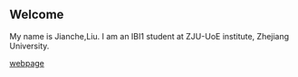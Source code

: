 ## Welcome 

My name is Jianche,Liu. 
I am an IBI1 student at ZJU-UoE institute, Zhejiang University.

[webpage](https://c.zju.edu.cn/) 
